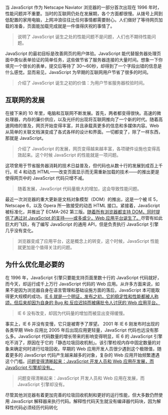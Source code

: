 当 JavaScript 作为 Netscape Naviator 浏览器的一部分首次出现在 1996 年时，性能问题并不重要。当时的互联网仍处在发展期，各个方面都很慢。从拨号上网到低配置的家用电脑，上网冲浪往往比任何事情都需要耐心。人们做好了等待网页加载的准备，页面能加载完成就是一件值得庆祝的事情了。

> 说明了 JavaScript 诞生之处的性能问题不是问题，人们也不期待性能问题。

JavaScript 的最初目标是改善网页的用户体验。JavaScript 能代替服务器处理页面中类似表单验证的简单任务，这些做节省了服务器连接的大量时间。想象一下你填完一个很长的表单，提交后等待了 30～60秒，却得到了一个字段出错的信息是什么感觉。显而易见，JavaScript 为早期的互联网用户节省了很多的时间。

> 介绍了 JavaScript 诞生之初的价值：为用户节省服务器校验时间。

## 互联网的发展

在接下来的 10 年里，电脑和互联网不断发展。首先，两者都变得很快。高速的微处理器，内存的廉价供应，以及光纤的出现将互联网推向了一个新的时代。随着高速网络的普及，网页开始变得丰富，并且承载真更多的信息和多媒体内容。Web 从简单的关联文档演变成了各式各样的设计和界面。一切都变了，除了一样东西，那就是 JavaScript。

> 介绍了 JavaScript 的发展，网页变得越来越丰富，各项硬件设施也变得高效起来。这个时候 JavaScript 的性能就是一项问题。

这项曾用于节省服务器消耗的技术日益普及，但代码也从数十行的发展到成百上千行。IE 4 和动态 HTML——改变页面显示而无需重新加载的技术——的推出更是使得网页中的 JavaScript 代码只增不减。

> 随着发展，JavaScript 代码量极大的增加，这会导致性能问题。

最近一次浏览器的重大更新是文档对象模型（DOM）的推出，这是一个被 IE 5，Netscape 6，以及 Opera 所一致接受的动态 HTML 接口。紧接着，JavaScript 被标准化，并推出了 ECMA-262 第三版。<u>随着所有浏览器都支持 DOM，同时提供了通过对 JavaScript 的支持——或多或少，Web 应用平台诞生了。</u>尽管有如此巨大的飞跃，有了编写 JavaScript 的通用 API，但是负责执行 JavaScript 引擎几乎没有变化。

> 浏览器变成了应用平台，这是概念上的转变，这个时候，JavaScript 性能就更加是个值得关注的问题。

## 为什么优化是必要的

在 1996 年，JavaScript 引擎只要能支持页面里数十行的 JavaScript 代码就好，而今天，却运行成千上万行 JavaScript 代码的 Web 应用。从许多方面来说，如果不是因为浏览器自身在语言管理和基础设施方面的落后，JavaScript 本可能取得更大规模的成功。<u>IE 6 就是一个明证，发布之初，它的稳定性和性能都被人称颂，但后来却因为自身的 Bug 和 反应迟钝而被痛批令人讨厌的 Web 应用平台。</u>

> IE 6 没有改变，却因为代码量的增加而被显出变得缓慢。

事实上，IE 6 并没有变慢，它只是被寄予了厚望。 2001 年 IE 6 刚发布时出现的各类早期 Web 应用比 2005 年后出现应用更轻量，JavaScript 代码也远没有那么多。JavaScript 代码数量的增长带来的影响变得明显，IE 6 的 JavaScript 引擎吃不消了，原因在于它的「静态垃圾回收机制」。该引擎检视内存中固定数量的对象来确定何时进行垃圾回收。早期的 Web 应用开发人员很少遇到这个极限值，随着更多的 JavaScript 代码产生越来越多的对象，复杂的 Web 应用开始频繁遭遇这个门槛。<u>问题变得清晰起来：JavaScript 开发人员和 Web 应用在发展，而 JavaScript 引擎却没有。</u>

> 问题变得清晰起来：JavaScript 开发人员和 Web 应用在发展，而 JavaScript 引擎却没有。

尽管其他浏览器有着更加完善的垃圾回收机制和更好的运行性能，但大多数仍然使用 JavaScript 解释器来执行代码。解释性代码天生就没有编译器代码块，因为解释性代码必须经历代码转化